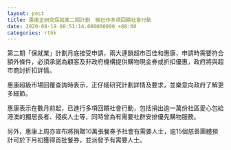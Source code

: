 ```yaml
---
layout: post
title: 惠康正研究保就業二期計劃　稱已作多項回饋社會行動
date: 2020-08-19 00:51:14.000000000 +08:00
categories: rthk
---
```


第二期「保就業」計劃月底接受申請，兩大連鎖超市百佳和惠康，申請時需要符合額外條件，必須承諾為顧客及非政府機構提供購物現金券或折扣優惠，政府將與超市商討折扣詳情。

惠康超級市場回覆查詢時表示，正仔細研究計劃詳情及要求，並樂意向政府了解更多細節。 

惠康表示在數月前起，已進行多項回饋社會行動，包括捐出逾一萬份社區愛心包給港澳的獨居長者、殘疾人士等，同時曾為有需要社群安排優先購物服務。

另外，惠康上周亦宣布將捐贈10萬張餐券予社會有需要人士，逾15個慈善團體預計可於下月初獲得首批餐券，並派發予有需要人士。
